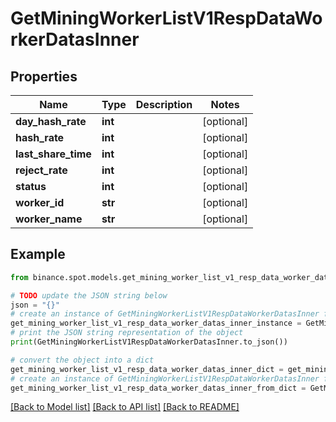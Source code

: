 # GetMiningWorkerListV1RespDataWorkerDatasInner


## Properties

Name | Type | Description | Notes
------------ | ------------- | ------------- | -------------
**day_hash_rate** | **int** |  | [optional] 
**hash_rate** | **int** |  | [optional] 
**last_share_time** | **int** |  | [optional] 
**reject_rate** | **int** |  | [optional] 
**status** | **int** |  | [optional] 
**worker_id** | **str** |  | [optional] 
**worker_name** | **str** |  | [optional] 

## Example

```python
from binance.spot.models.get_mining_worker_list_v1_resp_data_worker_datas_inner import GetMiningWorkerListV1RespDataWorkerDatasInner

# TODO update the JSON string below
json = "{}"
# create an instance of GetMiningWorkerListV1RespDataWorkerDatasInner from a JSON string
get_mining_worker_list_v1_resp_data_worker_datas_inner_instance = GetMiningWorkerListV1RespDataWorkerDatasInner.from_json(json)
# print the JSON string representation of the object
print(GetMiningWorkerListV1RespDataWorkerDatasInner.to_json())

# convert the object into a dict
get_mining_worker_list_v1_resp_data_worker_datas_inner_dict = get_mining_worker_list_v1_resp_data_worker_datas_inner_instance.to_dict()
# create an instance of GetMiningWorkerListV1RespDataWorkerDatasInner from a dict
get_mining_worker_list_v1_resp_data_worker_datas_inner_from_dict = GetMiningWorkerListV1RespDataWorkerDatasInner.from_dict(get_mining_worker_list_v1_resp_data_worker_datas_inner_dict)
```
[[Back to Model list]](../README.md#documentation-for-models) [[Back to API list]](../README.md#documentation-for-api-endpoints) [[Back to README]](../README.md)


